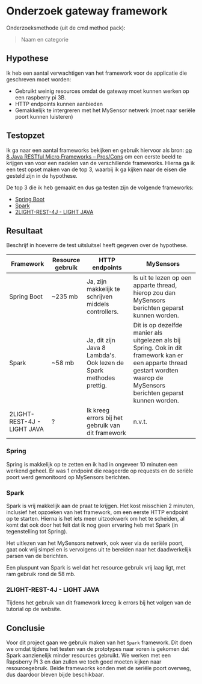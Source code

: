 # Onderzoek gateway framework
Onderzoeksmethode (uit de cmd method pack):
> Naam en categorie

## Hypothese  

Ik heb een aantal verwachtigen van het framework voor de applicatie die geschreven moet worden:

- Gebruikt weinig resources omdat de gateway moet kunnen werken op een raspberry pi 3B.  
- HTTP endpoints kunnen aanbieden
- Gemakkelijk te intergreren met het MySensor netwerk (moet naar seriële poort kunnen luisteren)

## Testopzet
Ik ga naar een aantal frameworks bekijken en gebruik hiervoor als bron: [op 8 Java RESTful Micro Frameworks – Pros/Cons](https://www.gajotres.net/best-available-java-restful-micro-frameworks/) om een eerste beeld te krijgen van voor een nadelen van de verschillende frameworks. Hierna ga ik een test opset maken van de top 3, waarbij ik ga kijken naar de eisen die gesteld zijn in de hypothese.

De top 3 die ik heb gemaakt en dus ga testen zijn de volgende frameworks:

- [Spring Boot](https://projects.spring.io/spring-boot/)
- [Spark](http://sparkjava.com/)
- [2LIGHT-REST-4J - LIGHT JAVA](https://networknt.github.io/light-rest-4j/)
 
## Resultaat
Beschrijf in hoeverre de test uitsluitsel heeft gegeven over de hypothese.


| Framework | Resource gebruik | HTTP endpoints | MySensors |
|-----------------------------|------------------|--------------------------------------------------------------------|------------------------------------------------------------------------------------------------------------------------------------------------------------------------------|
| Spring Boot | ~235 mb | Ja, zijn makkelijk te schrijven middels controllers. | Is uit te lezen op een apparte thread, hierop zou dan MySensors berichten geparst kunnen worden. |
| Spark | ~58 mb | Ja, dit zijn Java 8 Lambda's. Ook lezen de Spark methodes prettig. | Dit is op dezelfde manier als uitgelezen als bij Spring. Ook in dit framework kan er een apparte thread gestart wordten waarop de MySensors berichten geparst kunnen worden. |
| 2LIGHT-REST-4J - LIGHT JAVA | ? | Ik kreeg errors bij het gebruik van dit framework | n.v.t. |

### Spring
Spring is makkelijk op te zetten en ik had in ongeveer 10 minuten een werkend geheel. Er was 1 endpoint die reageerde op requests en de seriële poort werd gemonitoord op MySensors berichten.

### Spark
Spark is vrij makkelijk aan de praat te krijgen. Het kost misschien 2 minuten, inclusief het opzoeken van het framework, om een eerste HTTP endpoint op te starten. Hierna is het iets meer uitzoekwerk om het te scheiden, al komt dat ook door het feit dat ik nog geen ervaring heb met Spark (in tegenstelling tot Spring).

Het uitlezen van het MySensors netwerk, ook weer via de seriële poort, gaat ook vrij simpel en is vervolgens uit te bereiden naar het daadwerkelijk parsen van de berichten.

Een pluspunt van Spark is wel dat het resource gebruik vrij laag ligt, met ram gebruik rond de 58 mb.

### 2LIGHT-REST-4J - LIGHT JAVA
Tijdens het gebruik van dit framework kreeg ik errors bij het volgen van de tutorial op de website.

## Conclusie
Voor dit project gaan we gebruik maken van het `Spark` framework. Dit doen we omdat tijdens het testen van de prototypes naar voren is gekomen dat Spark aanzienelijk minder resources gebruikt. We werken met een Rapsberry Pi 3 en dan zullen we toch goed moeten kijken naar resourcegebruik. Beide frameworks konden met de seriële poort overweg, dus daardoor bleven bijde beschikbaar.
